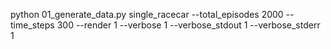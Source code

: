 python 01_generate_data.py single_racecar --total_episodes 2000 --time_steps 300 --render 1 --verbose 1 --verbose_stdout 1 --verbose_stderr 1
